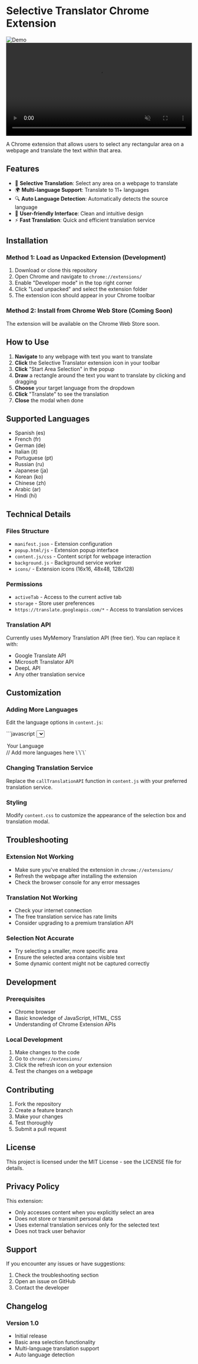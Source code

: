 # Selective Translator Chrome Extension
![Demo](https://github.com/user-attachments/assets/51c4c094-66c6-4062-b7ce-e2ab47e4f995)
<video src="https://github.com/user-attachments/assets/51c4c094-66c6-4062-b7ce-e2ab47e4f995" width="100%" autoplay loop muted></video>

A Chrome extension that allows users to select any rectangular area on a webpage and translate the text within that area.

## Features

- 🎯 **Selective Translation**: Select any area on a webpage to translate
- 🌍 **Multi-language Support**: Translate to 11+ languages
- 🔍 **Auto Language Detection**: Automatically detects the source language
- 🎨 **User-friendly Interface**: Clean and intuitive design
- ⚡ **Fast Translation**: Quick and efficient translation service

## Installation

### Method 1: Load as Unpacked Extension (Development)

1. Download or clone this repository
2. Open Chrome and navigate to `chrome://extensions/`
3. Enable "Developer mode" in the top right corner
4. Click "Load unpacked" and select the extension folder
5. The extension icon should appear in your Chrome toolbar

### Method 2: Install from Chrome Web Store (Coming Soon)

The extension will be available on the Chrome Web Store soon.

## How to Use

1. **Navigate** to any webpage with text you want to translate
2. **Click** the Selective Translator extension icon in your toolbar
3. **Click** "Start Area Selection" in the popup
4. **Draw** a rectangle around the text you want to translate by clicking and dragging
5. **Choose** your target language from the dropdown
6. **Click** "Translate" to see the translation
7. **Close** the modal when done

## Supported Languages

- Spanish (es)
- French (fr)
- German (de)
- Italian (it)
- Portuguese (pt)
- Russian (ru)
- Japanese (ja)
- Korean (ko)
- Chinese (zh)
- Arabic (ar)
- Hindi (hi)

## Technical Details

### Files Structure

- `manifest.json` - Extension configuration
- `popup.html/js` - Extension popup interface
- `content.js/css` - Content script for webpage interaction
- `background.js` - Background service worker
- `icons/` - Extension icons (16x16, 48x48, 128x128)

### Permissions

- `activeTab` - Access to the current active tab
- `storage` - Store user preferences
- `https://translate.googleapis.com/*` - Access to translation services

### Translation API

Currently uses MyMemory Translation API (free tier). You can replace it with:
- Google Translate API
- Microsoft Translator API
- DeepL API
- Any other translation service

## Customization

### Adding More Languages

Edit the language options in `content.js`:

\`\`\`javascript
<select class="translator-select" id="targetLang">
  <option value="your_lang_code">Your Language</option>
  // Add more languages here
</select>
\`\`\`

### Changing Translation Service

Replace the `callTranslationAPI` function in `content.js` with your preferred translation service.

### Styling

Modify `content.css` to customize the appearance of the selection box and translation modal.

## Troubleshooting

### Extension Not Working
- Make sure you've enabled the extension in `chrome://extensions/`
- Refresh the webpage after installing the extension
- Check the browser console for any error messages

### Translation Not Working
- Check your internet connection
- The free translation service has rate limits
- Consider upgrading to a premium translation API

### Selection Not Accurate
- Try selecting a smaller, more specific area
- Ensure the selected area contains visible text
- Some dynamic content might not be captured correctly

## Development

### Prerequisites
- Chrome browser
- Basic knowledge of JavaScript, HTML, CSS
- Understanding of Chrome Extension APIs

### Local Development
1. Make changes to the code
2. Go to `chrome://extensions/`
3. Click the refresh icon on your extension
4. Test the changes on a webpage


## Contributing

1. Fork the repository
2. Create a feature branch
3. Make your changes
4. Test thoroughly
5. Submit a pull request

## License

This project is licensed under the MIT License - see the LICENSE file for details.

## Privacy Policy

This extension:
- Only accesses content when you explicitly select an area
- Does not store or transmit personal data
- Uses external translation services only for the selected text
- Does not track user behavior

## Support

If you encounter any issues or have suggestions:
1. Check the troubleshooting section
2. Open an issue on GitHub
3. Contact the developer

## Changelog

### Version 1.0
- Initial release
- Basic area selection functionality
- Multi-language translation support
- Auto language detection

